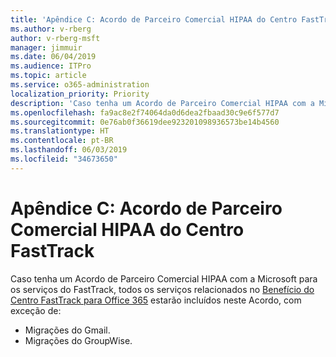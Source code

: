 ```yaml
---
title: 'Apêndice C: Acordo de Parceiro Comercial HIPAA do Centro FastTrack'
ms.author: v-rberg
author: v-rberg-msft
manager: jimmuir
ms.date: 06/04/2019
ms.audience: ITPro
ms.topic: article
ms.service: o365-administration
localization_priority: Priority
description: 'Caso tenha um Acordo de Parceiro Comercial HIPAA com a Microsoft para os serviços do FastTrack, todos os serviços relacionados no Benefícios do Centro FastTrack para Office 365 estarão incluídos neste Acordo, com exceção de:'
ms.openlocfilehash: fa9ac8e2f74064da0d6dea2fbaad30c9e6f577d7
ms.sourcegitcommit: 0e76ab0f36619dee923201098936573be14b4560
ms.translationtype: HT
ms.contentlocale: pt-BR
ms.lasthandoff: 06/03/2019
ms.locfileid: "34673650"
---
```

# <a name="appendix-c---fasttrack-center-hipaa-business-associate-agreement"></a>Apêndice C: Acordo de Parceiro Comercial HIPAA do Centro FastTrack

Caso tenha um Acordo de Parceiro Comercial HIPAA com a Microsoft para os serviços do FastTrack, todos os serviços relacionados no [Benefício do Centro FastTrack para Office 365](O365-fasttrack-benefit-for-office-365.md) estarão incluídos neste Acordo, com exceção de: 
  
- Migrações do Gmail.   
- Migrações do GroupWise.
    

